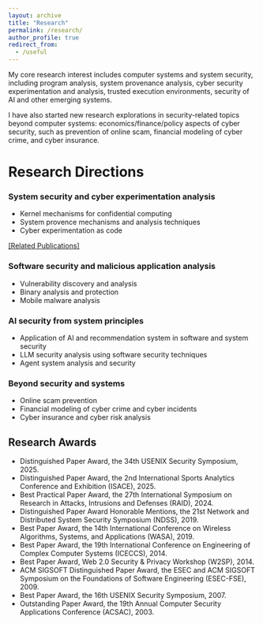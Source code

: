 ```yaml
---
layout: archive
title: "Research"
permalink: /research/
author_profile: true
redirect_from:
  - /useful
---
```


My core research interest includes computer systems and system security, including program analysis, system provenance analysis, cyber security experimentation and analysis, trusted execution environments, security of AI and other emerging systems. 

I have also started new research explorations in security-related topics beyond computer systems: economics/finance/policy aspects of cyber security, such as prevention of online scam, financial modeling of cyber crime, and cyber insurance.  

Research Directions
===================

### System security and cyber experimentation analysis 
* Kernel mechanisms for confidential computing
* System provence mechanisms and analysis techniques
* Cyber experimentation as code

[\[Related Publications\]](https://www.comp.nus.edu.sg/~liangzk/publications/system.html)

### Software security and malicious application analysis
* Vulnerability discovery and analysis
* Binary analysis and protection
* Mobile malware analysis

### AI security from system principles
* Application of AI and recommendation system in software and system security
* LLM security analysis using software security techniques
* Agent system analysis and security

### Beyond security and systems
* Online scam prevention
* Financial modeling of cyber crime and cyber incidents
* Cyber insurance and cyber risk analysis

Research Awards
---------------

* Distinguished Paper Award, the 34th USENIX Security Symposium, 2025.
* Distinguished Paper Award, the 2nd International Sports Analytics Conference and Exhibition (ISACE), 2025.
* Best Practical Paper Award, the 27th International Symposium on Research in Attacks, Intrusions and Defenses (RAID), 2024.
* Distinguished Paper Award Honorable Mentions, the 21st Network and Distributed System Security Symposium (NDSS), 2019.
* Best Paper Award, the 14th International Conference on Wireless Algorithms, Systems, and Applications (WASA), 2019.
* Best Paper Award, the 19th International Conference on Engineering of Complex Computer Systems (ICECCS), 2014.
* Best Paper Award, Web 2.0 Security & Privacy Workshop (W2SP), 2014.
* ACM SIGSOFT Distinguished Paper Award, the ESEC and ACM SIGSOFT Symposium on the Foundations of Software Engineering (ESEC-FSE), 2009.
* Best Paper Award, the 16th USENIX Security Symposium, 2007.
* Outstanding Paper Award, the 19th Annual Computer Security Applications Conference (ACSAC), 2003.
